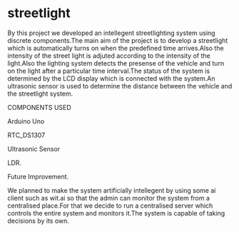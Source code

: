 # streetlight

By this project we developed an intellegent streetlighting system using discrete components.The main aim of the project is to develop a streetlight which is automatically turns on when the predefined time arrives.Also the intensity of the street light is adjuted according to the intensity of the light.Also the lighting system detects the presense of the vehicle and turn on the light after a particular time interval.The status of the system is determined by the LCD display which is connected with the system.An ultrasonic sensor is used to determine the distance between the vehicle and the streetlight system.

COMPONENTS USED                                                                                                                       

Arduino Uno

RTC_DS1307

Ultrasonic Sensor

LDR.

Future Improvement.

We planned to make the system artificially intellegent by using some ai client such as wit.ai so that the admin can monitor the system from a centralised place.For that we decide to run a centralised server which controls the entire system and monitors it.The system is capable of taking decisions by its own.
